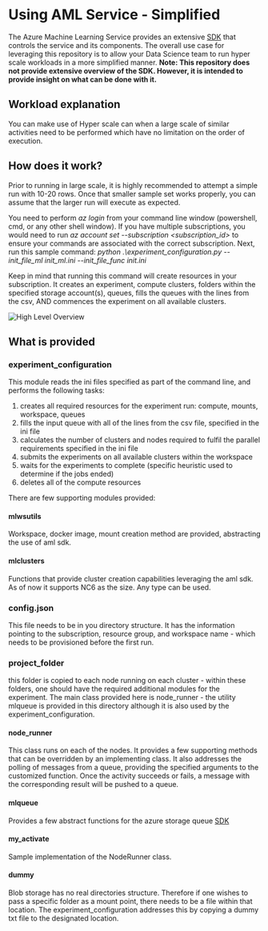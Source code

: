 # Using AML Service - Simplified
The Azure Machine Learning Service provides an extensive [SDK](https://aka.ms/aml-sdk) that controls the service and its components.
The overall use case for leveraging this repository is to allow your Data Science team to run hyper scale workloads in a more simplified manner. 
**Note: This repository does not provide extensive overview of the SDK.  However, it is intended to provide insight on what can be done with it.**

## Workload explanation
You can make use of Hyper scale can when a large scale of similar activities need to be performed which have no limitation on the order of execution. 

## How does it work?
Prior to running in large scale, it is highly recommended to attempt a simple run with 10-20 rows. Once that smaller sample set works properly, you can assume that the larger run will execute as expected.

You need to perform *az login* from your command line window (powershell, cmd, or any other shell window). If you have multiple subscriptions, you would need to run *az account set --subscription <subscription_id>* to ensure your commands are associated with the correct subscription. 
Next, run this sample command:
*python .\experiment_configuration.py --init_file_ml init_ml.ini --init_file_func init.ini*

Keep in mind that running this command will create resources in your subscription. It creates an experiment, compute clusters, folders within the specified storage account(s), queues, fills the queues with the lines from the csv, AND commences the experiment on all available clusters. 

![High Level Overview](https://user-images.githubusercontent.com/37622785/57983123-fc4a1380-7a56-11e9-8bd9-3f97a68fc025.png)


## What is provided

### experiment_configuration
This module reads the ini files specified as part of the command line, and performs the following tasks:
1. creates all required resources for the experiment run: compute, mounts, workspace, queues
2. fills the input queue with all of the lines from the csv file, specified in the ini file
3. calculates the number of clusters and nodes required to fulfil the parallel requirements specified in the ini file
4. submits the experiments on all available clusters within the workspace
5. waits for the experiments to complete (specific heuristic used to determine if the jobs ended)
6. deletes all of the compute resources

There are few supporting modules provided:

#### mlwsutils
Workspace, docker image, mount creation method are provided, abstracting the use of aml sdk.

#### mlclusters
Functions that provide cluster creation capabilities leveraging the aml sdk. As of now it supports NC6 as the size.  Any type can be used.

### config.json
This file needs to be in you directory structure. It has the information pointing to the subscription, resource group, and workspace name - which needs to be provisioned before the first run.

### project_folder
this folder is copied to each node running on each cluster - within these folders, one should have the required additional modules for the experiment.
The main class provided here is node_runner - the utility mlqueue is provided in this directory although it is also used by the experiment_configuration.

#### node_runner
This class runs on each of the nodes. It provides a few supporting methods that can be overridden by an implementing class. 
It also addresses the polling of messages from a queue, providing the specified arguments to the customized function. Once the activity succeeds or fails, a message with the corresponding result will be pushed to a queue.

#### mlqueue
Provides a few abstract functions for the azure storage queue [SDK](https://azure-storage.readthedocs.io/)

#### my_activate
Sample implementation of the NodeRunner class. 

#### dummy
Blob storage has no real directories structure. Therefore if one wishes to pass a specific folder as a mount point, there needs to be a file within that location.  The experiment_configuration addresses this by copying a dummy txt file to the designated location. 
